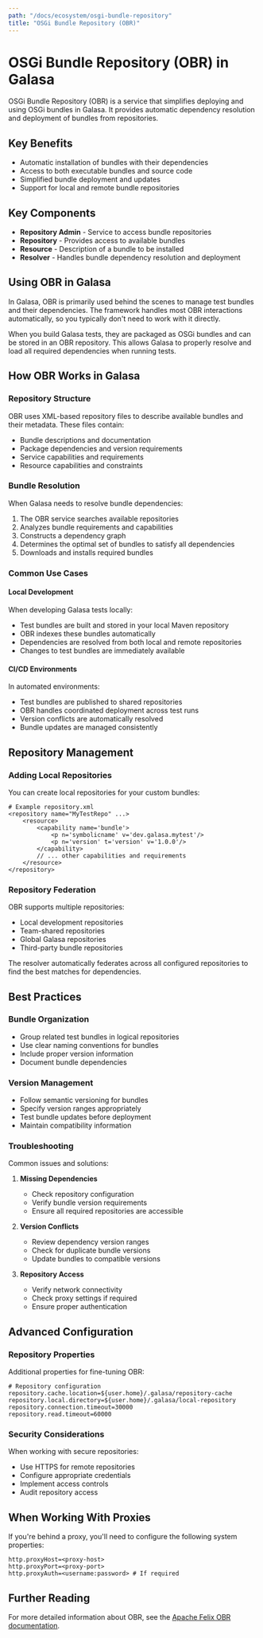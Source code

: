 ```yaml
---
path: "/docs/ecosystem/osgi-bundle-repository"
title: "OSGi Bundle Repository (OBR)"
---
```


# OSGi Bundle Repository (OBR) in Galasa

OSGi Bundle Repository (OBR) is a service that simplifies deploying and using OSGi bundles in Galasa. It provides automatic dependency resolution and deployment of bundles from repositories.

## Key Benefits

- Automatic installation of bundles with their dependencies
- Access to both executable bundles and source code
- Simplified bundle deployment and updates
- Support for local and remote bundle repositories

## Key Components

- **Repository Admin** - Service to access bundle repositories
- **Repository** - Provides access to available bundles
- **Resource** - Description of a bundle to be installed
- **Resolver** - Handles bundle dependency resolution and deployment

## Using OBR in Galasa

In Galasa, OBR is primarily used behind the scenes to manage test bundles and their dependencies. The framework handles most OBR interactions automatically, so you typically don't need to work with it directly.

When you build Galasa tests, they are packaged as OSGi bundles and can be stored in an OBR repository. This allows Galasa to properly resolve and load all required dependencies when running tests.

## How OBR Works in Galasa

### Repository Structure
OBR uses XML-based repository files to describe available bundles and their metadata. These files contain:
- Bundle descriptions and documentation
- Package dependencies and version requirements  
- Service capabilities and requirements
- Resource capabilities and constraints

### Bundle Resolution
When Galasa needs to resolve bundle dependencies:

1. The OBR service searches available repositories
2. Analyzes bundle requirements and capabilities 
3. Constructs a dependency graph
4. Determines the optimal set of bundles to satisfy all dependencies
5. Downloads and installs required bundles

### Common Use Cases

#### Local Development
When developing Galasa tests locally:
- Test bundles are built and stored in your local Maven repository
- OBR indexes these bundles automatically
- Dependencies are resolved from both local and remote repositories
- Changes to test bundles are immediately available

#### CI/CD Environments  
In automated environments:
- Test bundles are published to shared repositories
- OBR handles coordinated deployment across test runs
- Version conflicts are automatically resolved
- Bundle updates are managed consistently

## Repository Management

### Adding Local Repositories
You can create local repositories for your custom bundles:

```properties
# Example repository.xml
<repository name="MyTestRepo" ...>
    <resource>
        <capability name='bundle'>
            <p n='symbolicname' v='dev.galasa.mytest'/>
            <p n='version' t='version' v='1.0.0'/>
        </capability>
        // ... other capabilities and requirements
    </resource>
</repository>
```

### Repository Federation
OBR supports multiple repositories:
- Local development repositories
- Team-shared repositories
- Global Galasa repositories
- Third-party bundle repositories

The resolver automatically federates across all configured repositories to find the best matches for dependencies.

## Best Practices

### Bundle Organization
- Group related test bundles in logical repositories
- Use clear naming conventions for bundles
- Include proper version information
- Document bundle dependencies

### Version Management
- Follow semantic versioning for bundles
- Specify version ranges appropriately
- Test bundle updates before deployment
- Maintain compatibility information

### Troubleshooting

Common issues and solutions:

1. **Missing Dependencies**
   - Check repository configuration
   - Verify bundle version requirements
   - Ensure all required repositories are accessible

2. **Version Conflicts** 
   - Review dependency version ranges
   - Check for duplicate bundle versions
   - Update bundles to compatible versions

3. **Repository Access**
   - Verify network connectivity
   - Check proxy settings if required
   - Ensure proper authentication

## Advanced Configuration

### Repository Properties
Additional properties for fine-tuning OBR:

```properties
# Repository configuration
repository.cache.location=${user.home}/.galasa/repository-cache
repository.local.directory=${user.home}/.galasa/local-repository
repository.connection.timeout=30000
repository.read.timeout=60000
```

### Security Considerations
When working with secure repositories:
- Use HTTPS for remote repositories
- Configure appropriate credentials
- Implement access controls
- Audit repository access

## When Working With Proxies

If you're behind a proxy, you'll need to configure the following system properties:

```properties
http.proxyHost=<proxy-host>
http.proxyPort=<proxy-port>
http.proxyAuth=<username:password> # If required
```

## Further Reading

For more detailed information about OBR, see the [Apache Felix OBR documentation](https://felix.apache.org/documentation/subprojects/apache-felix-osgi-bundle-repository.html).

